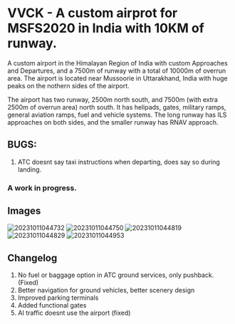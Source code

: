 # VVCK - A custom airprot for MSFS2020 in India with 10KM of runway.
A custom airport in the Himalayan Region of India with custom Approaches and Departures, and a 7500m of runway with a total of 10000m of overrun area. The airport is located near Mussoorie in Uttarakhand, India with huge peaks on the nothern sides of the airport. 

The airport has two runway, 2500m north south, and 7500m (with extra 2500m of overrun area) north south. 
It has helipads, gates, military ramps, general aviation ramps, fuel and vehicle systems. 
The long runway has ILS approaches on both sides, and the smaller runway has RNAV approach.


## BUGS:
1. ATC doesnt say taxi instructions when departing, does say so during landing.

### A work in progress.

## Images
![20231011044732](https://github.com/revoconner/MSFS-Airport-LongRNY/assets/88772846/dd4835c7-554d-4ee4-8405-5baba2b282ae)
![20231011044750](https://github.com/revoconner/MSFS-Airport-LongRNY/assets/88772846/1a7c604a-ab29-4f45-b950-b90300128334)
![20231011044819](https://github.com/revoconner/MSFS-Airport-LongRNY/assets/88772846/e3f1f05b-d0f1-4b55-92c7-588595ba41ee)
![20231011044829](https://github.com/revoconner/MSFS-Airport-LongRNY/assets/88772846/5f75a932-ccf5-4579-8bd7-8a724d0a8f3a)
![20231011044953](https://github.com/revoconner/MSFS-Airport-LongRNY/assets/88772846/102b91a4-491c-4312-9c6a-b27c920c7139)

## Changelog
1. No fuel or baggage option in ATC ground services, only pushback. (Fixed)
2. Better navigation for ground vehicles, better scenery design
3. Improved parking terminals
4. Added functional gates
5. AI traffic doesnt use the airport (fixed)

